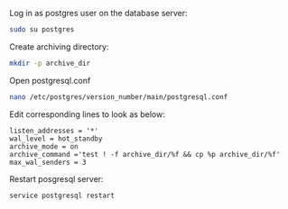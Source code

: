 Log in as postgres user on the database server:
```bash
sudo su postgres
```
Create archiving directory:
```bash
mkdir -p archive_dir
```
Open postgresql.conf
```bash
nano /etc/postgres/version_number/main/postgresql.conf
```
Edit corresponding lines to look as below:
```
listen_addresses = '*'
wal_level = hot_standby
archive_mode = on
archive_command ='test ! -f archive_dir/%f && cp %p archive_dir/%f'
max_wal_senders = 3
```
Restart posgresql server:
```bash
service postgresql restart
```